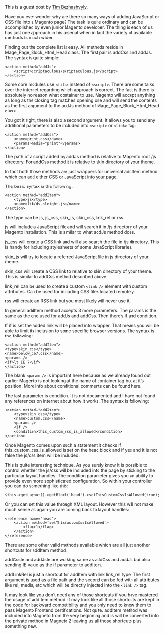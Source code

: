 This is a guest post by [Tim Bezhashvyly](http://tim-bezhashvyly.github.io/).

Have you ever wonder why are there so many ways of adding JavaScript or CSS file into a Magento page? The task is quite ordinary and can be accomplished by even junior Magento developer. The thing is each of us has just one approach in his arsenal when in fact the variety of available methods is much wider.

Finding out the complete list is easy. All methods reside in Mage_Page_Block_Html_Head class. The first pair is addCss and addJs. The syntax is quite simple:

    <action method="addJs">
        <script>scriptaculous/scriptaculous.js</script>
    </action>

Some core modules use ``<file>`` instead of ``<script>``. There are some talks over the internet regarding which approach is correct. The fact is there is absolutely no reason what container to use. Magento will accept anything as long as the closing tag matches opening one and will send the contents as the first argument to the addJs method of Mage_Page_Block_Html_Head class.

You got it right, there is also a second argument. It allows you to send any additional parameters to be included into ``<script>`` or ``<link>`` tag:

    <action method="addCss">
        <name>print.css</name>
        <params>media="print"</params>
    </action>

The path of a script added by addJs method is relative to Magento root /js directory. For addCss method it is relative to skin directory of your theme.

In fact both those methods are just wrappers for universal addItem method which can add either CSS or JavaScript into your page.

The basic syntax is the following:

    <action method="addItem">
        <type>js</type>
        <name>lib/ds-sleight.js</name>
    </action>

The type can be js, js_css, skin_js, skin_css, link_rel or rss.

js will include a JavaScript file and will search it in /js directory of your Magento installation. This is similar to what addJs method does.

js_css will create a CSS link and will also search the file in /js directory. This is handy for including stylesheets of some JavaScript libraries.

skin_js will try to locate a referred JavaScript file in js directory of your theme.

skin_css will create a CSS link to relative to skin directory of your theme. This is similar to addCss method described above.

link_rel can be used to create a custom ``<link />`` element with custom attributes. Can be used for including CSS files located remotely.

rss will create an RSS link but you most likely will never use it.

In general addItem method accepts 3 more parameters. The params is the same as the one used for addJs and addCss. Then there’s if and condition.

If if is set the added link will be placed into  wrapper. That means you will be able to limit its inclusion to some specific browser versions. The syntax is the following:

    <action method="addItem">
    <type>skin_css</type>
    <name>below_ie7.css</name>
    <params />
    <if>lt IE 7</if>
    </action>

The blank ``<param />`` is important here because as we already found out earlier Magento is not looking at the name of container tag but at it’s position. More info about conditional comments can be found here.

The last parameter is condition. It is not documented and I have not found any references on internet about how it works. The syntax is following:

    <action method="addItem">
        <type>skin_css</type>
        <name>custom.css</name>
        <params />
        <if />
        <condition>this_custom_css_is_allowed</condition>
    </action>

Once Magento comes upon such a statement it checks if this_custom_css_is_allowed is set on the head block and if yes and it is not false the js/css item will be included.

This is quite interesting technique. As you surely know it is possible to control whether the js/css will be included into the page by sticking to the particular layout handles. The condition parameter gives you an ability to provide even more sophisticated configuration. So within your controller you can do something like this:

    $this->getLayout()->getBlock('head')->setThisCustomCssIsAllowed(true);

Or you can set this value through XML layout. However this will not make much sense as again you are coming back to layout handles:

    <reference name="head">
        <action method="setThisCustomCssIsAllowed">
            <flag>1</flag>
        </action>
    </reference>

There are some other valid methods available which are all just another shortcuts for addItem method:

addCssIe and addJsIe are working same as addCss and addJs but also sending IE value as the if parameter to addItem.

addLinkRel is just a shortcut for addItem with link link_rel type. The first argument is used as a file path and the second can be fed with all attributes like rel, media, etc which will be directly injected into the ``<link />`` tag.


It may look like you don’t need any of those shortcuts if you have mastered the usage of addItem method. It may look like all those shortcuts are kept in the code for backward compatibility and you only need to know them to pass Magento Frontend certifications. Not quite. addItem method was included into Magneto from the very beginning and is will be converted into the private method in Magneto 2 leaving us all those shortcuts plus something new.

